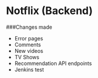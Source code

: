 # Notflix (Backend)

###Changes made
- Error pages
- Comments
- New videos
- TV Shows
- Recommendation API endpoints
- Jenkins test